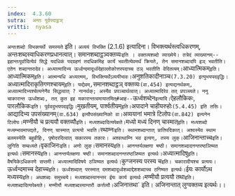 ```yaml
---
index:  4.3.60
sutra:  अन्तः पूर्वपदाट्ठञ्
vritti:  nyasa
---
```


`अन्तःशब्दो विभक्त्यर्थे समस्यते` इति। `अव्ययं विभक्ति` (2.1.6) इत्यादिना। विभक्त्यर्थस्त्वधिकरणम्, अन्तःशब्दस्याधिकरणप्रधानत्वात्।
समानशब्दाट्ठञ्वक्तव्यः` इति । वक्तव्यशब्दो व्याख्येये। तत्रेदं व्याख्यानम्-- इहान्तःपूर्वादित्येवं सिद्धे यदधिकं पदग्रहणं तदधिकमिह कार्यं भवतीत्येवमर्थं क्रियते, तेन समानशब्दादपि इञ् भवतीति। एतेन शब्दान्तरादेव।
अध्यात्मादिभ्य ऊर्ध्वन्दमादूर्ध्वदेहाल्लोकोत्तरपदाच्च ठञ् भवतीति वेदितव्यम्। `आध्यात्मिकम्` इति। `आध्यात्मिकम्` इति। आत्मन्यधि अध्यात्मम्, विभक्त्यिर्थेऽव्ययीभावः। `अनुशतिकादीनाञ्च` (7.3.20) इत्युभयपदवृद्धिः। `अध्यात्मादिराकृतिगणश्चायम्` इति। यद्येवम्, `समानशब्दाट्ठञ् वक्तव्यः` (वा.454) इत्यद्यनर्थकम्, अध्यात्मादिभ्यश्चेत्यनेनैव सिद्धत्वात् ? नानर्थक्; अस्यैव प्रपञ्चार्थत्वात्। अध्यात्मादिरेव तत् प्रपञ्च्यते। ननु चाकारान्त ऊर्ध्वशब्दः, तत् कुत इह मकारान्तत्वमायातमित्#आह-- `ऊर्ध्वशब्देन` इत्यादि।
`ऐहलौकिकः, पारलौकिकः` इति। पूर्ववदुभयपदवृद्धिः।
`मुखतीयम्, पार्श्वतीयम्` इति। `अपादाने चाहीयरुहोः` (5.4.45) इति तसिः। `आद्यादिभ्य उपसंख्यानम्` (वा.634) इत्यौपसंख्यानिको वा। `अव्ययानां भमात्रे टिलोपः` (वा.842) इत्यनेन टिलोपः।
`मण्नीयौ च प्रत्ययौ वक्तव्यौ` इति। मध्यशब्दादित्यपेक्षते।
`मध्यो मध्यं दिनण् चास्मात्` इति। मध्यशब्दो मध्यम्भावमापद्यते, दिनण् चास्मात् प्रत्ययो भवति। `स्थाम्नः` इति। स्थामशब्दान्तात् प्रातिपदिकात्। अश्वस्येव स्थाम बलमस्येति बहुव्रीहिः, पृषोदरदित्वात् सकारस्य तकारः। अश्वत्थाम्नि भव इत्यण्, तस्य लुक्।
`आजिनान्ताच्च` इति। लुगिति सम्बध्यते। `वृकाजिनः` इति। अणो लुक्।
`समानस्य` इति। आनन्तर्यलक्षणा षष्ठी। समानशब्दादनन्तरष्ठञिष्यत इत्यर्थः।
`समानस्य` इति। आनन्तर्यलक्षणा षष्ठी। समानशब्दादनन्तरष्ठञिष्यत इत्यर्थः। `अध्यात्मादिषु` इति। वैषयिकेऽधिकरणे सप्तमी। अध्यात्मादिविषये ठञिष्यत इत्यर्थः। `कुग्जनस्य परस्य च` इति। चकारादीयश्च प्रत्ययः। `ऊर्ध्वन्दमाच्च देहाच्च` इति। ऊर्ध्वशब्दात् परस्मात् दमशब्दादूर्ध्वशब्दाद्देशशब्दाच्च ठगिष्यत इत्यर्थः। `ईयः कार्योऽथ मध्यस्य` इति। अथशब्दः समुच्चये। मध्यशब्दस्यानन्तर ईयः कार्य इत्यर्थः। `मण्मीयौ प्रत्ययौ तथा` इति। मध्यशब्दादित्यपेक्ष्यते। मण्मीयौ मध्यशब्दस्यान्तरौ कर्त्तव्यौ। `अजिनात्तथा` इति। अजिनान्तात् लुग्वक्तव्य इत्यर्थः।।

